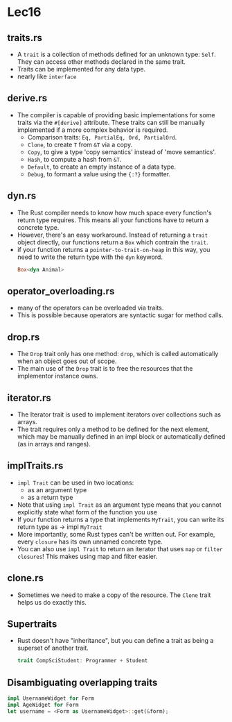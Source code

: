 # Lec16

## traits.rs
+ A `trait` is a collection of methods defined for an unknown type: `Self`. They can access other methods declared in the same trait.
+ Traits can be implemented for any data type.
+ nearly like `interface`

## derive.rs
+ The compiler is capable of providing basic implementations for some traits via the `#[derive]` attribute. These traits can still be manually implemented if a more complex behavior is required.
    + Comparison traits: `Eq, PartialEq, Ord, PartialOrd`.
    + `Clone`, to create `T` from `&T` via a copy.
    + `Copy`, to give a type 'copy semantics' instead of 'move semantics'.
    + `Hash`, to compute a hash from `&T`.
    + `Default`, to create an empty instance of a data type.
    + `Debug`, to formant a value using the `{:?}` formatter.


## dyn.rs
+ The Rust compiler needs to know how much space every function's return type requires. This means all your functions have to return a concrete type. 
+ However, there's an easy workaround. Instead of returning a `trait` object directly, our functions return a `Box` which contrain the `trait`.
+ if your function returns a `pointer-to-trait-on-heap` in this way, you need to write the return type with the `dyn` keyword.
    ```rs
    Box<dyn Animal>
    ```

## operator_overloading.rs
+ many of the operators can be overloaded via traits.
+ This is possible because operators are syntactic sugar for method calls. 

## drop.rs
+ The `Drop` trait only has one method: `drop`, which is called automatically when an object goes out of scope.
+ The main use of the `Drop` trait is to free the resources that the implementor instance owns.

## iterator.rs
+ The Iterator trait is used to implement iterators over collections such as arrays.
+ The trait requires only a method to be defined for the next element, which may be manually defined in an impl block or automatically defined (as in arrays and ranges).

## implTraits.rs
+ `impl Trait` can be used in two locations:
    + as an argument type
    + as a return type
+ Note that using `impl Trait` as an argument type means that you cannot explicitly state what form of the function you use
+ If your function returns a type that implements `MyTrait`, you can write its return type as -> impl `MyTrait`
+ More importantly, some Rust types can't be written out. For example, every `closure` has its own unnamed concrete type. 
+ You can also use `impl Trait` to return an iterator that uses `map` or `filter` `closures`! This makes using map and filter easier.

## clone.rs
+ Sometimes we need to make a copy of the resource. The `Clone` trait helps us do exactly this.

## Supertraits
+ Rust doesn't have "inheritance", but you can define a trait as being a superset of another trait. 
    ```rs
    trait CompSciStudent: Programmer + Student
    ```

## Disambiguating overlapping traits
```rs
impl UsernameWidget for Form
impl AgeWidget for Form
let username = <Form as UsernameWidget>::get(&form);
```